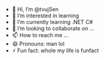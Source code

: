 - 👋 Hi, I’m @tvujSen
- 👀 I’m interested in learning
- 🌱 I’m currently learning .NET C#
- 💞️ I’m looking to collaborate on ...
- 📫 How to reach me ...
- 😄 Pronouns: man lol
- ⚡ Fun fact: whole my life is funfact

<!---
tvujSen/tvujSen is a ✨ special ✨ repository because its `README.md` (this file) appears on your GitHub profile.
You can click the Preview link to take a look at your changes.
--->
